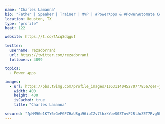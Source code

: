 ```yaml
---
name: "Charles Lamanna"
bio: "Father | Speaker | Trainer | MVP | #PowerApps & #PowerAutomate Community Super User | YouTuber Right-pointing triangle http://youtube.com/c/rezadorrani | Learn - Share - Clockwise rightwards and leftwards open circle arrows"
location: Houston, TX
type: "profile"
heat: 122

website: https://t.co/tAcqSdqguf

twitter:
  username: rezadorrani
  url: https://twitter.com/rezadorrani
  followers: 4899

topics:
  - Power Apps

images:
  - url: https://pbs.twimg.com/profile_images/1063114045270777856/qeT-jpWr_400x400.jpg
    width: 400
    height: 400
    isCached: true
    title: "Charles Lamanna"

secured: "ZpHM9Ge1KTY6nGeFGFZHaU8gi96ipIZv7lhxkWbeS0ZTnvP2RlJoZET7Rvg5FQGtXl1ElxIjBvQwumZxF1SG6jZTDdLSkwT2N+bllsZWl/LwNTU6nXWcNVxXqU3p/bwElHJpEqxYOoS35LRIbG3maQdatZbJ5JHaeAkVIdo76zJsU9+xchOffktuEM2VXNYRxK3t0HVTBVkfIT0IZgf/a1GM7x6GScwo/3zNtGDg0cxJHczSsv99NLOcncW92k89I8EKwVdSgHi75wGDB57MbuZK/X1TKFdAy3BMNc5LMDzfU/oLOsCynlC78ZwcCz16i8Lm/aRX4XaONQH6HxReVHqHE/Cv5HajP+yzCwL/u6QTYobtSGS1mNX2GlozQ/JBTcQf93LGj374VKMj6wPwTE565lcknikJfpzX9x7Dx/M=;eyt8oDj/U/f3f8ghqcofNg=="
---
```


